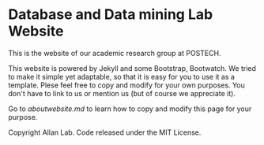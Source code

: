 # Database and Data mining Lab Website

This is the website of our academic research group at POSTECH.

This website is powered by Jekyll and some Bootstrap, Bootwatch. We tried to make it simple yet adaptable, so that it is easy for you to use it as a template. Plese feel free to copy and modify for your own purposes.  You don't have to link to us or mention us (but of course we appreciate it).

Go to *aboutwebsite.md* to learn how to copy and modify this page for your purpose. 


Copyright Allan Lab. Code released under the MIT License.


